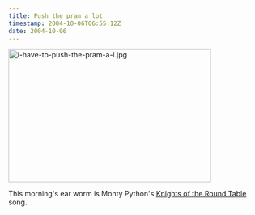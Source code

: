 ```yaml
---
title: Push the pram a lot
timestamp: 2004-10-06T06:55:12Z
date: 2004-10-06
---
```


<img alt="i-have-to-push-the-pram-a-l.jpg" src="http://blog.whatfettle.com/archives/i-have-to-push-the-pram-a-l.jpg" width="400" height="263" border="0" />

This morning's ear worm is Monty Python's <a href='http://www.imdb.com/title/tt0071853/quotes'>Knights of the Round Table</a> song.